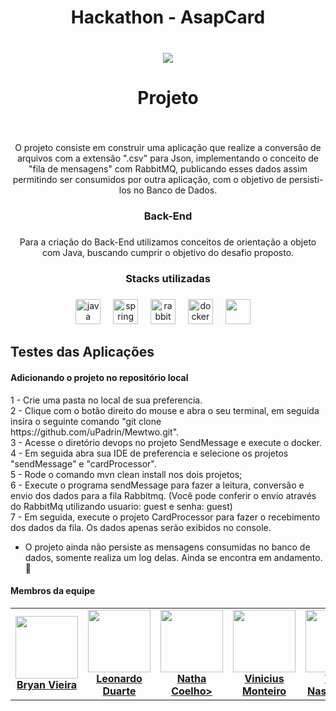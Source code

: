 <h1 align="center">Hackathon - AsapCard</h1>

###

<br clear="both">

<div align="center">
  <img src="https://ik.imagekit.io/padrin/Design%20sem%20nome%20(2).png?updatedAt=1707082836873"  />
</div>

###

<h1 align="center">Projeto</h1>

###

<br clear="both">

<p align="center">O projeto consiste em construir uma aplicação que realize a conversão de arquivos com a extensão ".csv" para Json, implementando o conceito de "fila de mensagens" com RabbitMQ, publicando esses dados assim permitindo ser consumidos por outra aplicação, com o objetivo de persisti-los no Banco de Dados.</p>

###

<h3 align="center">Back-End</h3>

###

<p align="center">Para a criação do Back-End utilizamos conceitos de orientação a objeto com Java, buscando cumprir o objetivo do desafio proposto.</p>

###

<h3 align="center">Stacks utilizadas</h3>

###

<div align="center">
  <img src="https://cdn.jsdelivr.net/gh/devicons/devicon/icons/java/java-original.svg" height="40" alt="java logo"  />
  <img width="12" />
  <img src="https://cdn.jsdelivr.net/gh/devicons/devicon/icons/spring/spring-original.svg" height="40" alt="spring logo"  />
  <img width="12" />
  <img src="https://cdn.simpleicons.org/rabbitmq/FF6600" height="40" alt="rabbitmq logo"  />
  <img width="12" />
  <img src="https://cdn.jsdelivr.net/gh/devicons/devicon/icons/docker/docker-original.svg" height="40" alt="docker logo"  />
  <img width="12" />
  <img src="https://dbdb.io/media/logos/h2-logo.svg" height="40" alt "H2DB logo">
  <img width="12" />
</div>


<h2 align="left"></h2>
<h2 align="left">Testes das Aplicações</h2>
<h4 align="left">Adicionando o projeto no repositório local</h4>
<p align="left">
  1 - Crie uma pasta no local de sua preferencia.
  <br>
  2 - Clique com o botão direito do mouse e abra o seu terminal, em seguida insira o seguinte comando  "git clone https://github.com/uPadrin/Mewtwo.git".
  <br>
  3 - Acesse o diretório devops no projeto SendMessage e execute o docker.
  <br>
  4 - Em seguida abra sua IDE de preferencia e selecione os projetos "sendMessage" e "cardProcessor".
  <br>
  5 - Rode o comando mvn clean install nos dois projetos;
  <br>
  6 - Execute o programa sendMessage para fazer a leitura, conversão e envio dos dados para a fila Rabbitmq. (Você pode conferir o envio através do RabbitMq utilizando usuario: guest e senha: guest)
  <br>
  7 - Em seguida, execute o projeto CardProcessor para fazer o recebimento dos dados da fila. Os dados apenas serão exibidos no console.
  <br>
  
   - O projeto ainda não persiste as mensagens consumidas no banco de dados, somente realiza um log delas. Ainda se encontra em andamento. 🔧
</p>


<h4 align="left">Membros da equipe</h4>
<table>
  <tr>
    <td align="center">
      <a href="https://github.com/uPadrin">
        <img src="https://github.com/uPadrin.png" width="100px;"/><br>
          <b>Bryan Vieira</b>
        </a>
    </td>
    <td align="center">
      <a href="https://github.com/LeoDuarte37">
        <img src="https://github.com/LeoDuarte37.png" width="100px;"/><br>
          <b>Leonardo Duarte</b>
      </a>
    </td>      
      <td align="center">
      <a href="https://github.com/nathanccoelho">
        <img src="https://github.com/nathanccoelho.png" width="100px;"/><br>
        <b>Natha Coelho></b>
      </a>
    </td> 
      <td align="center">
      <a href="https://github.com/mcs-vinicius">
        <img src="https://github.com/mcs-vinicius.png" width="100px;"/><br>
        <b>Vinicius Monteiro</b>
      </a>
    </td>
      <td align="center">
      <a href="https://github.com/Vitornasc3">
        <img src="https://github.com/Vitornasc3.png" width="100px;"/><br>
        <b>Vitor Nascimento</b>
      </a>
    </td>
        </td> 
</table>


